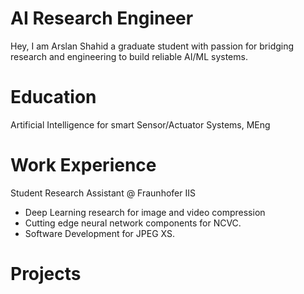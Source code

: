 # AI Research Engineer
Hey, I am Arslan Shahid a graduate student with passion for bridging research and engineering to build reliable AI/ML systems.

# Education
Artificial Intelligence for smart Sensor/Actuator Systems, MEng

# Work Experience
Student Research Assistant @ Fraunhofer IIS
- Deep Learning research for image and video compression
- Cutting edge neural network components for NCVC.
- Software Development for JPEG XS.

# Projects

